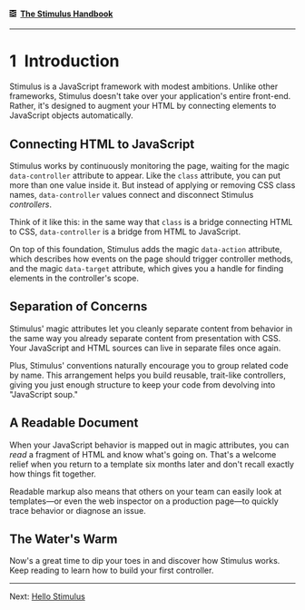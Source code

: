 #### [<img src="../assets/logo.svg" width="12" height="12" alt="Stimulus">](../README.md) [The Stimulus Handbook](README.md)

---

# 1 Introduction

Stimulus is a JavaScript framework with modest ambitions. Unlike other frameworks, Stimulus doesn't take over your application's entire front-end. Rather, it's designed to augment your HTML by connecting elements to JavaScript objects automatically.

## Connecting HTML to JavaScript

Stimulus works by continuously monitoring the page, waiting for the magic `data-controller` attribute to appear. Like the `class` attribute, you can put more than one value inside it. But instead of applying or removing CSS class names, `data-controller` values connect and disconnect Stimulus _controllers_.

Think of it like this: in the same way that `class` is a bridge connecting HTML to CSS, `data-controller` is a bridge from HTML to JavaScript.

On top of this foundation, Stimulus adds the magic `data-action` attribute, which describes how events on the page should trigger controller methods, and the magic `data-target` attribute, which gives you a handle for finding elements in the controller's scope.

## Separation of Concerns

Stimulus' magic attributes let you cleanly separate content from behavior in the same way you already separate content from presentation with CSS. Your JavaScript and HTML sources can live in separate files once again.

Plus, Stimulus' conventions naturally encourage you to group related code by name. This arrangement helps you build reusable, trait-like controllers, giving you just enough structure to keep your code from devolving into "JavaScript soup."

## A Readable Document

When your JavaScript behavior is mapped out in magic attributes, you can _read_ a fragment of HTML and know what's going on. That's a welcome relief when you return to a template six months later and don't recall exactly how things fit together.

Readable markup also means that others on your team can easily look at templates—or even the web inspector on a production page—to quickly trace behavior or diagnose an issue.

## The Water's Warm

Now's a great time to dip your toes in and discover how Stimulus works. Keep reading to learn how to build your first controller.

---

Next: [Hello Stimulus](02_hello_stimulus.md)
